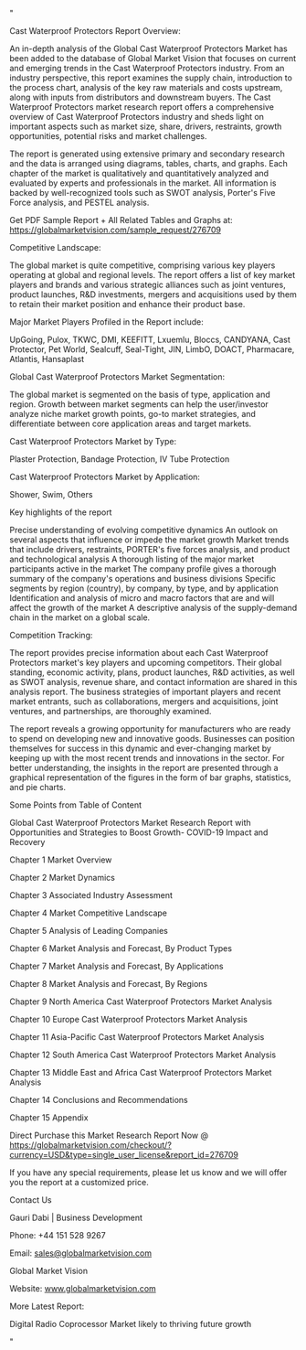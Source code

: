 "

Cast Waterproof Protectors Report Overview:

An in-depth analysis of the Global Cast Waterproof Protectors Market has been added to the database of Global Market Vision that focuses on current and emerging trends in the Cast Waterproof Protectors industry. From an industry perspective, this report examines the supply chain, introduction to the process chart, analysis of the key raw materials and costs upstream, along with inputs from distributors and downstream buyers. The Cast Waterproof Protectors market research report offers a comprehensive overview of Cast Waterproof Protectors industry and sheds light on important aspects such as market size, share, drivers, restraints, growth opportunities, potential risks and market challenges.

The report is generated using extensive primary and secondary research and the data is arranged using diagrams, tables, charts, and graphs. Each chapter of the market is qualitatively and quantitatively analyzed and evaluated by experts and professionals in the market. All information is backed by well-recognized tools such as SWOT analysis, Porter's Five Force analysis, and PESTEL analysis.

Get PDF Sample Report + All Related Tables and Graphs at: https://globalmarketvision.com/sample_request/276709

Competitive Landscape:

The global market is quite competitive, comprising various key players operating at global and regional levels. The report offers a list of key market players and brands and various strategic alliances such as joint ventures, product launches, R&D investments, mergers and acquisitions used by them to retain their market position and enhance their product base.

Major Market Players Profiled in the Report include:

UpGoing, Pulox, TKWC, DMI, KEEFITT, Lxuemlu, Bloccs, CANDYANA, Cast Protector, Pet World, Sealcuff, Seal-Tight, JIN, LimbO, DOACT, Pharmacare, Atlantis, Hansaplast

Global Cast Waterproof Protectors Market Segmentation:

The global market is segmented on the basis of type, application and region. Growth between market segments can help the user/investor analyze niche market growth points, go-to market strategies, and differentiate between core application areas and target markets.

Cast Waterproof Protectors Market by Type:

Plaster Protection, Bandage Protection, IV Tube Protection

Cast Waterproof Protectors Market by Application:

Shower, Swim, Others

Key highlights of the report

Precise understanding of evolving competitive dynamics
An outlook on several aspects that influence or impede the market growth
Market trends that include drivers, restraints, PORTER's five forces analysis, and product and technological analysis
A thorough listing of the major market participants active in the market
The company profile gives a thorough summary of the company's operations and business divisions
Specific segments by region (country), by company, by type, and by application
Identification and analysis of micro and macro factors that are and will affect the growth of the market
A descriptive analysis of the supply-demand chain in the market on a global scale.

Competition Tracking:

The report provides precise information about each Cast Waterproof Protectors market's key players and upcoming competitors. Their global standing, economic activity, plans, product launches, R&D activities, as well as SWOT analysis, revenue share, and contact information are shared in this analysis report. The business strategies of important players and recent market entrants, such as collaborations, mergers and acquisitions, joint ventures, and partnerships, are thoroughly examined.

The report reveals a growing opportunity for manufacturers who are ready to spend on developing new and innovative goods. Businesses can position themselves for success in this dynamic and ever-changing market by keeping up with the most recent trends and innovations in the sector. For better understanding, the insights in the report are presented through a graphical representation of the figures in the form of bar graphs, statistics, and pie charts.

Some Points from Table of Content

Global Cast Waterproof Protectors Market Research Report with Opportunities and Strategies to Boost Growth- COVID-19 Impact and Recovery

Chapter 1 Market Overview

Chapter 2 Market Dynamics

Chapter 3 Associated Industry Assessment

Chapter 4 Market Competitive Landscape

Chapter 5 Analysis of Leading Companies

Chapter 6 Market Analysis and Forecast, By Product Types

Chapter 7 Market Analysis and Forecast, By Applications

Chapter 8 Market Analysis and Forecast, By Regions

Chapter 9 North America Cast Waterproof Protectors Market Analysis

Chapter 10 Europe Cast Waterproof Protectors Market Analysis

Chapter 11 Asia-Pacific Cast Waterproof Protectors Market Analysis

Chapter 12 South America Cast Waterproof Protectors Market Analysis

Chapter 13 Middle East and Africa Cast Waterproof Protectors Market Analysis

Chapter 14 Conclusions and Recommendations

Chapter 15 Appendix

Direct Purchase this Market Research Report Now @ https://globalmarketvision.com/checkout/?currency=USD&type=single_user_license&report_id=276709

If you have any special requirements, please let us know and we will offer you the report at a customized price.

Contact Us

Gauri Dabi | Business Development

Phone: +44 151 528 9267

Email: sales@globalmarketvision.com

Global Market Vision

Website: www.globalmarketvision.com




More Latest Report:

Digital Radio Coprocessor Market likely to thriving future growth

"

